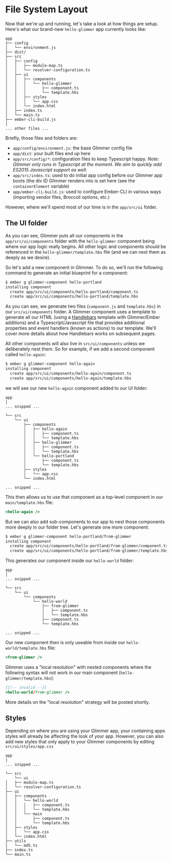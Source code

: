 # File System Layout

Now that we're up and running, let's take a look at how things are setup. Here's what our brand-new `hello-glimmer` app currently looks like:

``` 
app
├── config 
│   └── environment.js
├── dist/
├── src
│   ├── config
│   │   ├── module-map.ts
│   │   └── resolver-configuration.ts
│   ├── ui
│   │   ├── components
│   │   │   └── hello-glimmer
│   │   │       ├── component.ts
│   │   │       └── template.hbs
│   │   ├── styles
│   │   │   └── app.css
│   │   └── index.html
│   ├── index.ts
│   └── main.ts
├── ember-cli-build.js
│
... other files ...
```

Briefly, those files and folders are:

- `app/config/environment.js`: the base Glimmer config file
- `app/dist`: your built files end up here
- `app/src/config/*`: configuration files to keep Typescript happy. *Note: Glimmer only runs in Typescript at the moment. We aim to quickly add ES2015 Javascript support as well.*
- `app/src/index.ts`: used to do initial app config before our Glimmer app boots (the div ID Glimmer renders into is set here (see the `containerElement` variable)
- `app/ember-cli-build.js`: used to configure Ember-CLI in various ways (importing vendor files, Broccoli options, etc.)

However, where we'll spend most of our time is in the `app/src/ui` folder.

## The UI folder

As you can see, Glimmer puts all our components in the `app/src/ui/components` folder with the `hello-glimmer` component being where our app logic really begins. All other logic and components should be referenced in the `hello-glimmer/template.hbs` file (and we can nest them as deeply as we desire).

So let's add a new component in Glimmer. To do so, we'll run the following command to generate an initial blueprint for a component:

```sh
$ ember g glimmer-component hello-portland
installing component
  create app/src/ui/components/hello-portland/component.ts
  create app/src/ui/components/hello-portland/template.hbs
```

As you can see, we generate two files (`component.js` and `template.hbs`) in our `src/ui/components` folder. A Glimmer component uses a template to generate all our HTML (using a [Handlebars](http://handlebarsjs.com) template with Glimmer/Ember additions) and a Typescript/Javascript file that provides additional properties and event handlers (known as actions) to our template. We'll cover more details about how Handlebars works on subsequent pages.

All other components will also live in `src/ui/components` unless we deliberately nest them. So for example, if we add a second component called `hello-again`:

```sh
$ ember g glimmer-component hello-again
installing component
  create app/src/ui/components/hello-again/component.ts
  create app/src/ui/components/hello-again/template.hbs
```

we will see our new `hello-again` component added to our UI folder:

``` 
app
│
... snipped ...

└── src
    └── ui
        ├── components
        │   ├── hello-again
        │   │   ├── component.ts
        │   │   └── template.hbs
        │   ├── hello-glimmer
        │   │   ├── component.ts
        │   │   └── template.hbs
        │   └── hello-portland
        │       ├── component.ts
        │       └── template.hbs
        ├── styles
        │   └── app.css
        └── index.html

... snipped ...
```
This then allows us to use that component as a top-level component in our `main/template.hbs` file:

```hbs
<hello-again />
```
But we can also add sub-components to our app to nest those components more deeply in our folder tree. Let's generate one more component:

```sh
$ ember g glimmer-component hello-portland/from-glimmer
installing component
  create app/src/ui/components/hello-portland/from-glimmer/component.ts
  create app/src/ui/components/hello-portland/from-glimmer/template.hbs
```

This generates our component inside our `hello-world` folder:

``` 
app
│
... snipped ...

└── src
    └── ui
        └── components
            └── hello-world
                ├── from-glimmer
                │   ├── component.ts
                │   └── template.hbs
                ├── component.ts
                └── template.hbs

... snipped ...
```
Our new component then is only useable from inside our `hello-world/template.hbs` file:

```hbs
<from-glimmer />
```

Glimmer uses a "local resolution" with nested components where the following syntax will not work in our main component (`hello-glimmer/template.hbs`):

```hbs
{{!-- invalid --}}
<hello-world/from-glimmer />
```

More details on the "local resolution" strategy will be posted shortly.

## Styles

Depending on where you are using your Glimmer app, your containing apps styles will already be affecting the look of your app. However, you can also add new styles that only apply to your Glimmer components by editing `src/ui/styles/app.css`

``` 
app
│
... snipped ...

└── src
    └── ui
│   ├── module-map.ts
│   └── resolver-configuration.ts
├── ui
│   ├── components
│   │   └── hello-world
│   │   │   ├── component.ts
│   │   │   └── template.hbs
│   │   └── main
│   │       ├── component.ts
│   │       └── template.hbs
│   ├── styles
│   │   └── app.css
│   └── index.html
├── utils
│   └── md5.ts
├── index.ts
└── main.ts
```